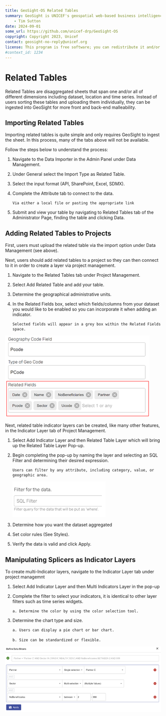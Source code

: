 ```yaml
---
title: GeoSight-OS Related Tables
summary: GeoSight is UNICEF's geospatial web-based business intelligence platform.
    - Tim Sutton
date: 2024-09-01
some_url: https://github.com/unicef-drp/GeoSight-OS
copyright: Copyright 2023, Unicef
contact: geosight-no-reply@unicef.org
license: This program is free software; you can redistribute it and/or modify it under the terms of the GNU Affero General Public License as published by the Free Software Foundation; either version 3 of the License, or (at your option) any later version.
#context_id: 1234
---
```

# Related Tables 
Related Tables are disaggregated sheets that span one and/or all of different dimensions including dataset, location and time series. Instead of users sorting these tables and uploading them individually, they can be ingested into GeoSight for more front and back-end malleability. 

## Importing Related Tables
Importing related tables is quite simple and only requires GeoSight to ingest the sheet. In this process, many of the tabs above will not be available.

Follow the steps below to understand the process:
1.	Navigate to the Data Importer in the Admin Panel under Data Management.

2.	Under General select the Import Type as Related Table.

3.	Select the input format (API, SharePoint, Excel, SDMX).

4.	Complete the Attribute tab to connect to the data.

        Via either a local file or pasting the appropriate link

5.	Submit and view your table by navigating to Related Tables tab of the Administrator Page, finding the table and clicking Data.

## Adding Related Tables to Projects
First, users must upload the related table via the import option under Data Management (see above).

Next, users should add related tables to a project so they can then connect to it in order to create a layer via project management.

1.	Navigate to the Related Tables tab under Project Management.

2.	Select Add Related Table and add your table.

3.	Determine the geographical administrative units.

4.	In the Related Fields box, select which fields/columns from your dataset you would like to be enabled so you can incorporate it when adding an indicator. 

        Selected fields will appear in a grey box within the Related Fields space. 

![Adding related tables, with the chosen fields box highlighted](image-14.png)

Next, related table indicator layers can be created, like many other features, in the Indicator Layer tab of Project Management.

1.	Select Add Indicator Layer and then Related Table Layer which will bring up the Related Table Layer Pop-up.

2.	Begin completing the pop-up by naming the layer and selecting an SQL Filter and determining their desired expression.

        Users can filter by any attribute, including category, value, or geographic area. 

    ![An SQL Filter](image-15.png)

3.	Determine how you want the dataset aggregated

4.	Set color rules (See Styles).

5.	Verify the data is valid and click Apply. 

## Manipulating Splicers as Indicator Layers

To create multi-Indicator layers, navigate to the Indicator Layer tab under project managemnt 

1.	Select Add Indicator Layer and then Multi Indicators Layer in the pop-up

2.	Complete the filter to select your indicators, it is identical to other layer filters such as time series widgets.

        a. Determine the color by using the color selection tool.

3.	Determine the chart type and size.

        a. Users can display a pie chart or bar chart.

        b. Size can be standardized or flexible.

![Slicers](image-23.png)